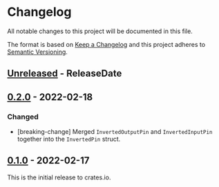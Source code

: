# Changelog

All notable changes to this project will be documented in this file.

The format is based on [Keep a Changelog](http://keepachangelog.com/en/1.0.0/)
and this project adheres to [Semantic Versioning](http://semver.org/spec/v2.0.0.html).

<!-- next-header -->
## [Unreleased] - ReleaseDate

## [0.2.0] - 2022-02-18

### Changed
- [breaking-change] Merged `InvertedOutputPin` and `InvertedInputPin` together into
  the `InvertedPin` struct.

## [0.1.0] - 2022-02-17

This is the initial release to crates.io.

<!-- next-url -->
[Unreleased]: https://github.com/eldruin/inverted-pin-rs/compare/v0.2.0...HEAD
[0.2.0]: https://github.com/eldruin/inverted-pin-rs/compare/v0.1.0...v0.2.0
[0.1.0]: https://github.com/eldruin/inverted-pin-rs/releases/tag/v0.1.0
